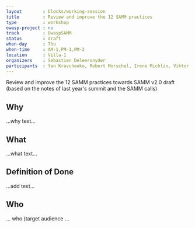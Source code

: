 ```yaml
---
layout        : blocks/working-session
title         : Review and improve the 12 SAMM practices
type          : workshop
owasp-project : no
track         : OwaspSAMM
status        : draft
when-day      : Thu
when-time     : AM-1,PM-1,PM-2
location      : Villa-1
organizers    : Sebastien Deleersnyder
participants  : Yan Kravchenko, Robert Morschel, Irene Michlin, Viktor Lindstrom
---
```


Review and improve the 12 SAMM practices towards SAMM v2.0 draft (based on the notes of last year's summit and the SAMM calls)

## Why

...why text...

## What

...what text...

## Definition of Done

...add text...

## Who

... who (target audience ...
